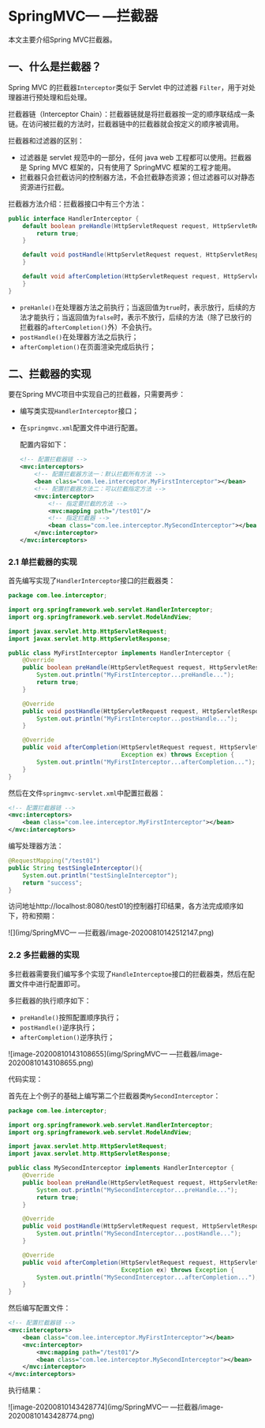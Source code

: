 # SpringMVC— —拦截器

本文主要介绍Spring MVC拦截器。



## 一、什么是拦截器？

Spring MVC 的拦截器`Interceptor`类似于 Servlet 中的过滤器 `Filter`，用于对处理器进行预处理和后处理。

拦截器链（Interceptor Chain）：拦截器链就是将拦截器按一定的顺序联结成一条链。在访问被拦截的方法时，拦截器链中的拦截器就会按定义的顺序被调用。

拦截器和过滤器的区别：

- 过滤器是 servlet 规范中的一部分，任何 java web 工程都可以使用。拦截器是 Spring MVC 框架的，只有使用了 SpringMVC 框架的工程才能用。
- 拦截器只会拦截访问的控制器方法，不会拦截静态资源；但过滤器可以对静态资源进行拦截。

拦截器方法介绍：拦截器接口中有三个方法：

```java
public interface HandlerInterceptor {
    default boolean preHandle(HttpServletRequest request, HttpServletResponse response, Object handler) throws Exception {
        return true;
    }

    default void postHandle(HttpServletRequest request, HttpServletResponse response, Object handler, @Nullable ModelAndView modelAndView) throws Exception {
    }

    default void afterCompletion(HttpServletRequest request, HttpServletResponse response, Object handler, @Nullable Exception ex) throws Exception {
    }
}
```

- `preHanle()`在处理器方法之前执行；当返回值为`true`时，表示放行，后续的方法才能执行；当返回值为`false`时，表示不放行，后续的方法（除了已放行的拦截器的`afterCompletion()`外）不会执行。
- `postHandle()`在处理器方法之后执行；
- `afterCompletion()`在页面渲染完成后执行；



## 二、拦截器的实现

要在Spring MVC项目中实现自己的拦截器，只需要两步：

- 编写类实现`HandlerInterceptor`接口；

- 在`springmvc.xml`配置文件中进行配置。

  配置内容如下：

  ```xml
  <!-- 配置拦截器链 -->
  <mvc:interceptors>
      <!-- 配置拦截器方法一：默认拦截所有方法 -->
      <bean class="com.lee.interceptor.MyFirstInterceptor"></bean>
      <!-- 配置拦截器方法二：可以拦截指定方法 -->
      <mvc:interceptor>
          <!-- 指定要拦截的方法 -->
          <mvc:mapping path="/test01"/>
          <!-- 指定拦截器 -->
          <bean class="com.lee.interceptor.MySecondInterceptor"></bean>
      </mvc:interceptor>
  </mvc:interceptors>
  ```

  

### 2.1 单拦截器的实现

首先编写实现了`HandlerInterceptor`接口的拦截器类：

```java
package com.lee.interceptor;

import org.springframework.web.servlet.HandlerInterceptor;
import org.springframework.web.servlet.ModelAndView;

import javax.servlet.http.HttpServletRequest;
import javax.servlet.http.HttpServletResponse;

public class MyFirstInterceptor implements HandlerInterceptor {
    @Override
    public boolean preHandle(HttpServletRequest request, HttpServletResponse response, Object handler) throws Exception {
        System.out.println("MyFirstInterceptor...preHandle...");
        return true;
    }

    @Override
    public void postHandle(HttpServletRequest request, HttpServletResponse response, Object handler, ModelAndView modelAndView) throws Exception {
        System.out.println("MyFirstInterceptor...postHandle...");
    }

    @Override
    public void afterCompletion(HttpServletRequest request, HttpServletResponse response, Object handler,
                                Exception ex) throws Exception {
        System.out.println("MyFirstInterceptor...afterCompletion...");
    }
}
```

然后在文件`springmvc-servlet.xml`中配置拦截器：

```xml
<!-- 配置拦截器链 -->
<mvc:interceptors>
    <bean class="com.lee.interceptor.MyFirstInterceptor"></bean>
</mvc:interceptors>
```

编写处理器方法：

```java
@RequestMapping("/test01")
public String testSingleInterceptor(){
    System.out.println("testSingleInterceptor");
    return "success";
}
```

访问地址http://localhost:8080/test01的控制器打印结果，各方法完成顺序如下，符和预期：

![](img/SpringMVC— —拦截器/image-20200810142512147.png)



### 2.2 多拦截器的实现

多拦截器需要我们编写多个实现了`HandleInterceptoe`接口的拦截器类，然后在配置文件中进行配置即可。

多拦截器的执行顺序如下：

- `preHandle()`按照配置顺序执行；
- `postHandle()`逆序执行；
- `afterCompletion()`逆序执行；

![image-20200810143108655](img/SpringMVC— —拦截器/image-20200810143108655.png)

代码实现：

首先在上个例子的基础上编写第二个拦截器类`MySecondInterceptor`：

```java
package com.lee.interceptor;

import org.springframework.web.servlet.HandlerInterceptor;
import org.springframework.web.servlet.ModelAndView;

import javax.servlet.http.HttpServletRequest;
import javax.servlet.http.HttpServletResponse;

public class MySecondInterceptor implements HandlerInterceptor {
    @Override
    public boolean preHandle(HttpServletRequest request, HttpServletResponse response, Object handler) throws Exception {
        System.out.println("MySecondInterceptor...preHandle...");
        return true;
    }

    @Override
    public void postHandle(HttpServletRequest request, HttpServletResponse response, Object handler, ModelAndView modelAndView) throws Exception {
        System.out.println("MySecondInterceptor...postHandle...");
    }

    @Override
    public void afterCompletion(HttpServletRequest request, HttpServletResponse response, Object handler,
                                Exception ex) throws Exception {
        System.out.println("MySecondInterceptor...afterCompletion...");
    }
}

```

然后编写配置文件：

```xml
<!-- 配置拦截器链 -->
<mvc:interceptors>
    <bean class="com.lee.interceptor.MyFirstInterceptor"></bean>
    <mvc:interceptor>
        <mvc:mapping path="/test01"/>
        <bean class="com.lee.interceptor.MySecondInterceptor"></bean>
    </mvc:interceptor>
</mvc:interceptors>
```

执行结果：

![image-20200810143428774](img/SpringMVC— —拦截器/image-20200810143428774.png)


